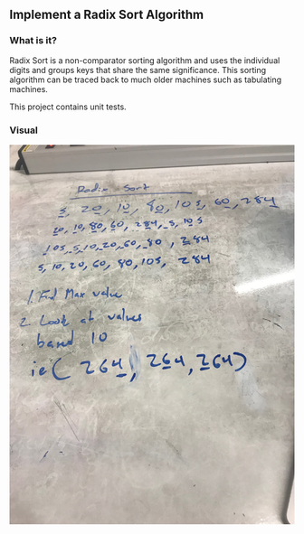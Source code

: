 ## Implement a Radix Sort Algorithm

### What is it?
Radix Sort is a non-comparator sorting algorithm and uses the individual digits and groups keys that share the same significance. This sorting algorithm can be traced back to much older machines such as tabulating machines.

This project contains unit tests.

### Visual
![Radix Sort](../../assets/radix_sort.JPG)